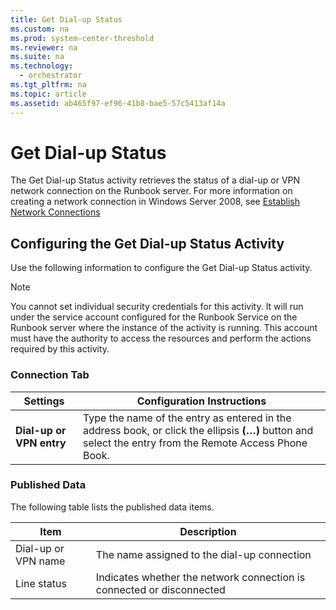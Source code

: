 ```yaml
---
title: Get Dial-up Status
ms.custom: na
ms.prod: system-center-threshold
ms.reviewer: na
ms.suite: na
ms.technology: 
  - orchestrator
ms.tgt_pltfrm: na
ms.topic: article
ms.assetid: ab465f97-ef96-41b8-bae5-57c5413af14a
---
```

# Get Dial-up Status
The Get Dial\-up Status activity retrieves the status of a dial\-up or VPN network connection on the Runbook server. For more information on creating a network connection in Windows Server 2008, see [Establish Network Connections](http://go.microsoft.com/fwlink/?LinkID=229330)  
  
## Configuring the Get Dial\-up Status Activity  
Use the following information to configure the Get Dial\-up Status activity.  
  
> [!NOTE]  
> You cannot set individual security credentials for this activity. It will run under the service account configured for the Runbook Service on the Runbook server where the instance of the activity is running. This account must have the authority to access the resources and perform the actions required by this activity.  
  
### Connection Tab  
  
|Settings|Configuration Instructions|  
|------------|------------------------------|  
|**Dial\-up or VPN entry**|Type the name of the entry as entered in the address book, or click the ellipsis **\(…\)** button and select the entry from the Remote Access Phone Book.|  
  
### Published Data  
The following table lists the published data items.  
  
|Item|Description|  
|--------|---------------|  
|Dial\-up or VPN name|The name assigned to the dial\-up connection|  
|Line status|Indicates whether the network connection is connected or disconnected|  
  
